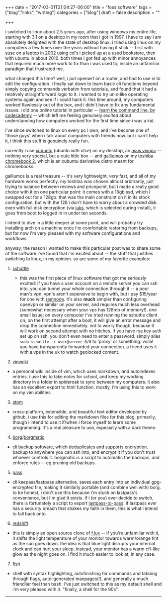 +++
date = "2017-03-01T21:04:27-06:00"
title = "foss software"
tags = ["blog","links", "writing"]
categories = ["blog"]
draft = false
description = ""

+++

i switched to linux about 2.5 years ago, after using windows my entire life, starting with 3.1 on a desktop in my room that i got in 1997. i have to say i am absolutely delighted with the state of desktop linux. i tried using linux on my computers a few times over the years without having it stick -- first with suse on a laptop in 2002 using cd's i picked up at a used bookstore, then with ubuntu in about 2010. both times i got fed up with minor annoyances that required much more work to fix than i was used to, inside an unfamiliar paradigm that frustrated me.

what changed this time? well, i put openwrt on a router, and had to use vi to edit the configuration. i finally sat down to learn basic cli functions beyond simply copying commands verbatim from tutorials, and found that it had a relatively straightforward logic to it. i wanted to try unix-like operating systems again and see if i could hack it. this time around, my computers worked flawlessly out of the box, and i didn't have to fix any fundamental issues. i did one online tutorial in particular -- [learn the command line, by codecademy](https://www.codecademy.com/learn/learn-the-command-line) -- which left me feeling genuinely _excited_ about understanding how computers worked for the first time since i was a kid.

i've since switched to linux on every pc i own, and i've become one of 'those guys' when i talk about computers with friends now. but i can't help it, i think this stuff is genuinely really fun.

currently i use [xubuntu](http://xubuntu.org/) (ubuntu with xfce) on my desktop, an [asus vivopc](https://www.amazon.com/Asus-VIVOPC-VM40B-04-ASUS-Desktop/dp/B01AUG1V9C/) -- nothing very special, but a cute little box -- and [galliumos](https://galliumos.org/) on my [toshiba chromebook 2](https://www.amazon.com/Toshiba-Chromebook-CB35-C3300-Backlit-Keyboard/dp/B015806LMM), which is an xubuntu derivative distro meant for chromebooks.

galliumos is a real treasure -- it's very lightweight, _very_ fast, and all of my hardware works perfectly. my toshiba was chosen almost arbitrarily, just trying to balance between reviews and pricepoint, but i made a really good choice with it on one particular point: it comes with a 16gb ssd, which i swapped out for a 128gb. that was the main constraint on it in its stock configuration, but with the 128 i don't have to worry about a crowded disk. even with full disk encryption (via [luks](https://guardianproject.info/code/luks/), which is selected during install), it goes from boot to logged in in under ten seconds.

i intend to dive in a little deeper at some point, and will probably try installing arch on a machine once i'm comfortable restoring from backups, but for now i'm very pleased with my software configurations and workflows.

anyway, the reason i wanted to make this particular post was to share some of the software i've found that i'm excited about -- the stuff that justifies switching to linux, in my opinion. so are some of my favorite examples:

1. [sshuttle](https://github.com/apenwarr/sshuttle)
   * this was the first piece of linux software that got me seriously excited: if you have a user account on a remote server you can ssh into, you can tunnel your whole connection through it -- a poor man's vpn. vpn's aren't expensive to begin with, but i pay $15/year for one with [ramnode](http://ramnode.com/vps.php). it's also **much** simpler than configuring openvpn or similar on your server, and requires much less overhead (somewhat necessary when your vps has 128mb of memory!). one small issue: on every computer i've tried running the sshuttle client on, on the first attempt after a boot, it will give an error message and drop the connection immediately. not to worry though, because it will work on second attempt with no hitches. if you have rsa key auth set up on ssh, you don't even need to enter a password. simply alias ```sudo sshuttle -r user@server 0/0``` to 'proxy' or something. voila! you have transparently forwarded your connection. a friend uses it with a vps in the uk to watch geolocked content.

2. [vimwiki](https://github.com/vimwiki/vimwiki)
  * a personal wiki inside of vim, which uses markdown, and autoindexes entries. i use this to take notes for school, and keep my working directory in a folder in spideroak to sync between my computers. it also has an excellent export to html function. mostly, i'm using this to work on my vim abilities.

3. [atom](https://atom.io/)
  * cross-platform, extensible, and beautiful text editor developed by github. i use this for editing the markdown files for this blog, primarily, though i intend to use it if/when i force myself to learn some programming. it's a real pleasure to use, especially with a dark theme.

4. [borg](https://borgbackup.readthedocs.io/en/stable/)/[borgmatic](https://github.com/witten/borgmatic)
  * cli backup software, which deduplicates and supports encryption. backup to anywhere you can ssh into, and encrypt it if you don't trust whoever controls it. borgmatic is a script to automatic the backups, and enforce rules -- eg pruning old backups.

5. [pass](https://www.passwordstore.org/)
  * cli keepass/lastpass alternative. saves each entry into an individual gpg-encrypted file, making it similarly portable (and combine well with) borg. to be honest, i don't use this because i'm stuck on lastpass's convenience, but i'm glad it exists. if i (or you) ever decide to switch, there is fortunately a script to export [lastpass-to-pass](https://git.zx2c4.com/password-store/tree/contrib/importers/lastpass2pass.rb). if lastpass ever has a security breach that shakes my faith in them, this is what i intend to fall back onto.

6. [redshift](http://jonls.dk/redshift/)
  * this is simply an open source clone of [f.lux](https://justgetflux.com/) -- if you're unfamiliar with it, it shifts the light temperature of your monitor towards warm/orange tint as the sun goes down. the idea is that blue light disrupts your internal clock and can hurt your sleep. instead, your monitor has a warm cfl-like glow as the night goes on. i find it much easier to look at, in any case.

7. [fish](https://fishshell.com/)
  * shell with syntax highlighting, autofinishing for commands and tabbing through flags, auto-generated manpages(!), and generally a much friendlier feel than bash. i've just switched to this as my default shell and i'm very pleased with it. "finally, a shell for the 90s".

  ---
